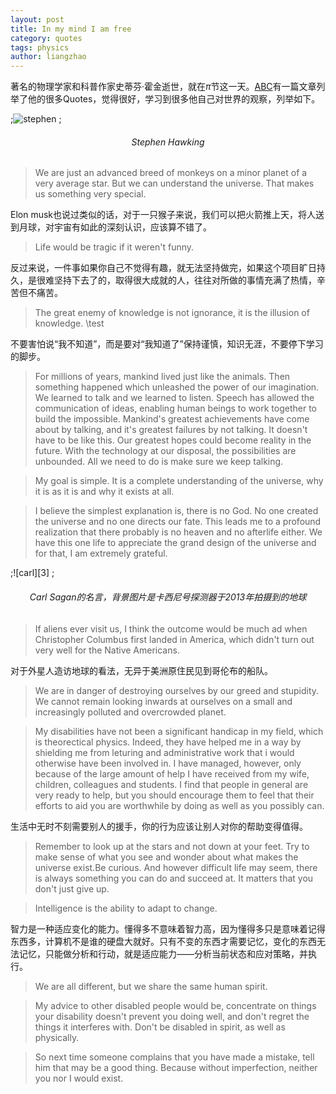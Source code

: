 ```yaml
---
layout: post
title: In my mind I am free
category: quotes
tags: physics
author: liangzhao
---
```


著名的物理学家和科普作家史蒂芬·霍金逝世，就在$\pi$节这一天。[ABC][1]有一篇文章列举了他的很多Quotes，觉得很好，学习到很多他自己对世界的观察，列举如下。

;<span class="imgcenter">![stephen][2]</span>
;<h6 style="text-align:center">Stephen Hawking</h6>

> We are just an advanced breed of monkeys on a minor planet of a very average star. But we can understand the universe. That makes us something very special.

Elon musk也说过类似的话，对于一只猴子来说，我们可以把火箭推上天，将人送到月球，对宇宙有如此的深刻认识，应该算不错了。

> Life would be tragic if it weren't funny.

反过来说，一件事如果你自己不觉得有趣，就无法坚持做完，如果这个项目旷日持久，是很难坚持下去了的，取得很大成就的人，往往对所做的事情充满了热情，辛苦但不痛苦。

> The great enemy of knowledge is not ignorance, it is the illusion of knowledge. \\test

不要害怕说“我不知道”，而是要对“我知道了”保持谨慎，知识无涯，不要停下学习的脚步。

> For millions of years, mankind lived just like the animals. Then something happened which unleashed the power of our imagination. We learned to talk and we learned to listen. Speech has allowed the communication of ideas, enabling human beings to work together to build the impossible. Mankind's greatest achievements have come about by talking, and it's greatest failures by not talking. It doesn't have to be like this. Our greatest hopes could become reality in the future. With the technology at our disposal, the possibilities are unbounded. All we need to do is make sure we keep talking.

> My goal is simple. It is a complete understanding of the universe, why it is as it is and why it exists at all.

> I believe the simplest explanation is, there is no God. No one created the universe and no one directs our fate. This leads me to a profound realization that there probably is no heaven and no afterlife either. We have this one life to appreciate the grand design of the universe and for that, I am extremely grateful.


;<span class="imgcenter">![carl][3]</span>
;<h6 style="text-align:center">Carl Sagan的名言，背景图片是卡西尼号探测器于2013年拍摄到的地球</h6>

> If aliens ever visit us, I think the outcome would be much ad when Christopher Columbus first landed in America, which didn't turn out very well for the Native Americans.

对于外星人造访地球的看法，无异于美洲原住民见到哥伦布的船队。

> We are in danger of destroying ourselves by our greed and stupidity. We cannot remain looking inwards at ourselves on a small and increasingly polluted and overcrowded planet.

> My disabilities have not been a significant handicap in my field, which is theorectical physics. Indeed, they have helped me in a way by shielding me from leturing and administrative work that i would otherwise have been involved in. I have managed, however, only because of the large amount of help I have received from my wife, children, colleagues and students. I find that people in general are very ready to help, but you should encourage them to feel that their efforts to aid you are worthwhile by doing as well as you possibly can.

生活中无时不刻需要别人的援手，你的行为应该让别人对你的帮助变得值得。

> Remember to look up at the stars and not down at your feet. Try to make sense of what you see and wonder about what makes the universe exist.Be curious. And however difficult life may seem, there is always something you can do and succeed at. It matters that you don't just give up.

> Intelligence is the ability to adapt to change. 

智力是一种适应变化的能力。懂得多不意味着智力高，因为懂得多只是意味着记得东西多，计算机不是谁的硬盘大就好。只有不变的东西才需要记忆，变化的东西无法记忆，只能做分析和行动，就是适应能力——分析当前状态和应对策略，并执行。

> We are all different, but we share the same human spirit.

> My advice to other disabled people would be, concentrate on things your disability doesn't prevent you doing well, and don't regret the things it interferes with. Don't be disabled in spirit, as well as physically.

> So next time someone complains that you have made a mistake, tell him that may be a good thing. Because without imperfection, neither you nor I would exist.


[1]: http://abcnews.go.com/amp/International/wireStory/quotations-stephen-hawking-53731318?__twitter_impression=true
[2]: 
[3]: 